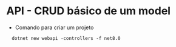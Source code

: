 # API - CRUD básico de um model

* Comando para criar um projeto
```shell
  dotnet new webapi -controllers -f net8.0
```
